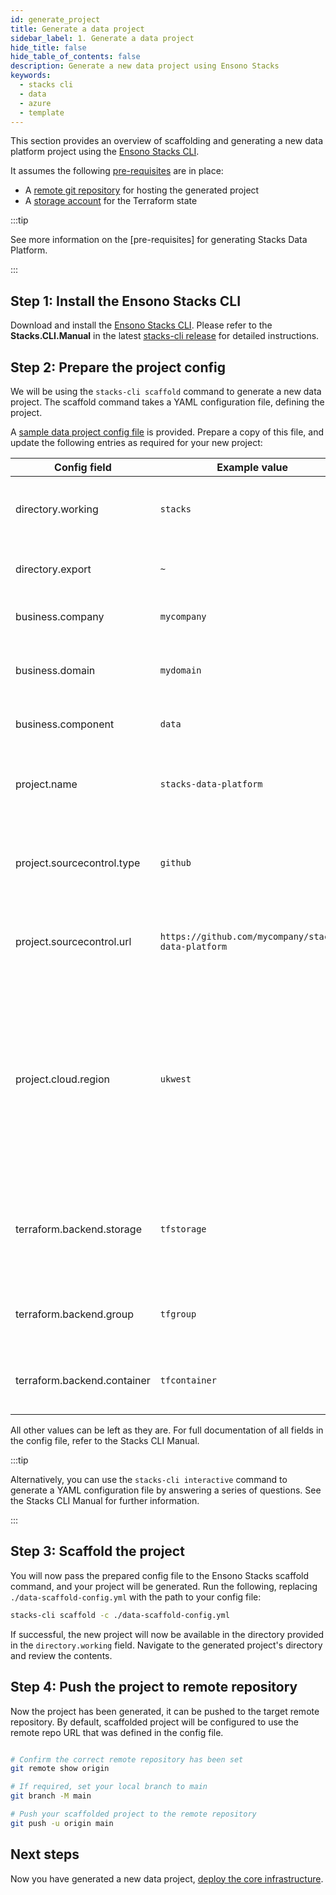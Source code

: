 ```yaml
---
id: generate_project
title: Generate a data project
sidebar_label: 1. Generate a data project
hide_title: false
hide_table_of_contents: false
description: Generate a new data project using Ensono Stacks
keywords:
  - stacks cli
  - data
  - azure
  - template
---
```


This section provides an overview of scaffolding and generating a new data platform project using the [Ensono Stacks CLI](/docs/stackscli/about).

It assumes the following [pre-requisites](./requirements_data_azure.md) are in place:

* A [remote git repository](./requirements_data_azure.md#git-repository) for hosting the generated project
* A [storage account](./requirements_data_azure.md#terraform-state-storage) for the Terraform state

:::tip

See more information on the [pre-requisites] for generating Stacks Data Platform.

:::

## Step 1: Install the Ensono Stacks CLI

Download and install the [Ensono Stacks CLI](/docs/stackscli/about).
Please refer to the **Stacks.CLI.Manual** in the latest [stacks-cli release](https://github.com/ensono/stacks-cli/releases) for detailed instructions.

## Step 2: Prepare the project config

We will be using the `stacks-cli scaffold` command to generate a new data project. The scaffold command takes a YAML configuration file, defining the project.

A [sample data project config file](https://github.com/Ensono/stacks-azure-data/blob/main/stacks-cli/data-scaffold-example.yml) is provided. Prepare a copy of this file, and update the following entries as required for your new project:

| Config field                | Example value                                       | Description                                                                                                                                     |
|-----------------------------|-----------------------------------------------------|-------------------------------------------------------------------------------------------------------------------------------------------------|
| directory.working           | `stacks`                                            | Target directory for the scaffolded project.                                                                                                    |
| directory.export            | `~`                                                 | Path to your Ensono Stacks CLI installation.                                                                                                    |
| business.company            | `mycompany`                                         | Used for resource naming.                                                                                                                       |
| business.domain             | `mydomain`                                          | Used for environment & Terraform state key naming.                                                                                              |
| business.component          | `data`                                              | Used for resource naming.                                                                                                                       |
| project.name                | `stacks-data-platform`                              | Name of project created & used for resource naming.                                                                                             |
| project.sourcecontrol.type  | `github`                                            | Remote repository provider, e.g. GitHub or Azure DevOps.                                                                                        |
| project.sourcecontrol.url   | `https://github.com/mycompany/stacks-data-platform` | Used for setting up the remote repository - see [Git repository](./requirements_data_azure.md#git-repository).                                  |
| project.cloud.region        | `ukwest`                                            | The Azure region you'll be deploying into. Using the Azure CLI, you can use `az account list-locations -o Table` to see available region names. |
| terraform.backend.storage   | `tfstorage`                                         | Storage account name for Terraform state - see [Terraform state storage](./requirements_data_azure.md#terraform-state-storage).                 |
| terraform.backend.group     | `tfgroup`                                           | Resource group name for Terraform state.                                                                                                        |
| terraform.backend.container | `tfcontainer`                                       | Storage container name for Terraform state.                                                                                                     |

All other values can be left as they are. For full documentation of all fields in the config file, refer to the Stacks CLI Manual.

:::tip

Alternatively, you can use the `stacks-cli interactive` command to generate a YAML configuration file by answering a series of questions. See the Stacks CLI Manual for further information.

:::

## Step 3: Scaffold the project

You will now pass the prepared config file to the Ensono Stacks scaffold command, and your project will be generated. Run the following, replacing `./data-scaffold-config.yml` with the path to your config file:

```bash
stacks-cli scaffold -c ./data-scaffold-config.yml
```

If successful, the new project will now be available in the directory provided in the `directory.working` field. Navigate to the generated project's directory and review the contents.

## Step 4: Push the project to remote repository

Now the project has been generated, it can be pushed to the target remote repository. By default, scaffolded project will be configured to use the remote repo URL that was defined in the config file.

```bash

# Confirm the correct remote repository has been set
git remote show origin

# If required, set your local branch to main
git branch -M main

# Push your scaffolded project to the remote repository
git push -u origin main

```

## Next steps

Now you have generated a new data project, [deploy the core infrastructure](./core_data_platform_deployment_azure.md).
